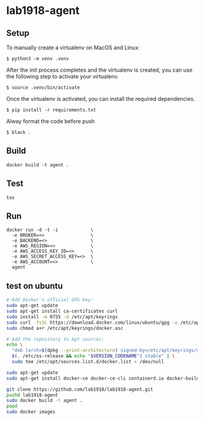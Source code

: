 # lab1918-agent

## Setup

To manually create a virtualenv on MacOS and Linux:

```
$ python3 -m venv .venv
```

After the init process completes and the virtualenv is created, you can use the following
step to activate your virtualenv.

```
$ source .venv/bin/activate
```

Once the virtualenv is activated, you can install the required dependencies.

```
$ pip install -r requirements.txt
```

Alway format the code before push

```
$ black .
```

## Build

```
docker build -t agent .
```

## Test

```
tox
```

## Run
```
docker run -d -t -i            \
  -e BROKER=<>                 \
  -e BACKEND=<>                \
  -e AWS_REGION=<>             \
  -e AWS_ACCESS_KEY_ID=<>      \
  -e AWS_SECRET_ACCESS_KEY=<>  \
  -e AWS_ACCOUNT=<>            \
  agent
```

## test on ubuntu

```bash
# Add Docker's official GPG key:
sudo apt-get update
sudo apt-get install ca-certificates curl
sudo install -m 0755 -d /etc/apt/keyrings
sudo curl -fsSL https://download.docker.com/linux/ubuntu/gpg -o /etc/apt/keyrings/docker.asc
sudo chmod a+r /etc/apt/keyrings/docker.asc

# Add the repository to Apt sources:
echo \
  "deb [arch=$(dpkg --print-architecture) signed-by=/etc/apt/keyrings/docker.asc] https://download.docker.com/linux/ubuntu \
  $(. /etc/os-release && echo "$VERSION_CODENAME") stable" | \
  sudo tee /etc/apt/sources.list.d/docker.list > /dev/null

sudo apt-get update
sudo apt-get install docker-ce docker-ce-cli containerd.io docker-buildx-plugin docker-compose-plugin
```

```bash
git clone https://github.com/lab1918/lab1918-agent.git
pushd lab1918-agent
sudo docker build -t agent .
popd
sudo docker images
```